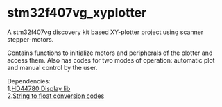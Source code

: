 # stm32f407vg_xyplotter
A stm32f407vg discovery kit based XY-plotter project using scanner stepper-motors.

Contains functions to initialize motors and peripherals of the plotter and access them. Also has codes for two modes of operation: automatic plot and manual control by the user.

Dependencies:</br>
1.[HD44780 Display lib](http://stm32f4-discovery.com/2014/06/library-16-interfacing-hd44780-lcd-controller-with-stm32f4/)</br>
2.[String to float conversion codes](http://mikrocontroller.bplaced.net/wordpress/?page_id=3544)

